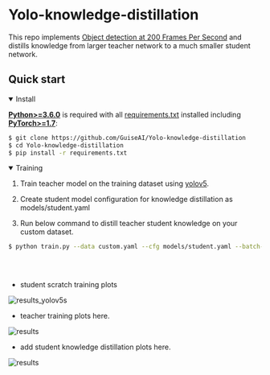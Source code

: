 # Yolo-knowledge-distillation

This repo implements [Object detection at 200 Frames Per Second](https://arxiv.org/pdf/1805.06361v1.pdf) and distills knowledge from larger teacher network to a much smaller student network.

## Quick start

<details open>
<summary>Install</summary>

[**Python>=3.6.0**](https://www.python.org/) is required with all
[requirements.txt](https://github.com/GuiseAI/Yolo-knowledge-distillation/blob/master/requirements.txt) installed including
[**PyTorch>=1.7**](https://pytorch.org/get-started/locally/):
<!-- $ sudo apt update && apt install -y libgl1-mesa-glx libsm6 libxext6 libxrender-dev -->

```bash
$ git clone https://github.com/GuiseAI/Yolo-knowledge-distillation
$ cd Yolo-knowledge-distillation
$ pip install -r requirements.txt
```

</details>

<details open>
<summary>Training</summary>

1. Train teacher model on the training dataset using [yolov5](https://github.com/ultralytics/yolov5).

2. Create student model configuration for knowledge distillation as models/student.yaml

3. Run below command to distill teacher student knowledge on your custom dataset.
```bash
$ python train.py --data custom.yaml --cfg models/student.yaml --batch-size 64 --teacher-weights weights/yolov5l.pt
                                                                            40                   weights/yolov5x.pt
                                                                            24
                                                                            16
```
* student scratch training plots
  
![results_yolov5s](https://user-images.githubusercontent.com/65303956/134473649-21a465f5-aba0-4b39-887a-cfbbe7f974be.png)


* teacher training plots here.
  
![results](https://user-images.githubusercontent.com/65303956/134458999-747423b9-5947-4860-b81a-ca8fadbe0ce2.png)


* add student knowledge distillation plots here.
  
![results](https://user-images.githubusercontent.com/65303956/134459206-f417c0fc-70a9-4fd4-9d42-eb2cd91c6efd.png)

</details>  

